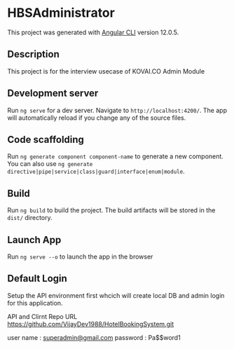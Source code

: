 # HBSAdministrator

This project was generated with [Angular CLI](https://github.com/angular/angular-cli) version 12.0.5.

## Description

This project is for the interview usecase of KOVAI.CO Admin Module

## Development server

Run `ng serve` for a dev server. Navigate to `http://localhost:4200/`. The app will automatically reload if you change any of the source files.

## Code scaffolding

Run `ng generate component component-name` to generate a new component. You can also use `ng generate directive|pipe|service|class|guard|interface|enum|module`.

## Build

Run `ng build` to build the project. The build artifacts will be stored in the `dist/` directory.

## Launch App

Run `ng serve --o` to launch the app in the browser

## Default Login

Setup the API environment first whcich will create local DB and admin login for this application.

API and Clirnt Repo URL https://github.com/VijayDev1988/HotelBookingSystem.git

user name : superadmin@gmail.com
password : Pa$$word1
